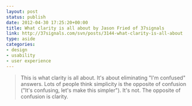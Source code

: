 ```yaml
---
layout: post
status: publish
date: 2012-04-30 17:25:20+00:00
title: What clarity is all about by Jason Fried of 37signals
link: http://37signals.com/svn/posts/3144-what-clarity-is-all-about
type: aside
categories:
- design
- usability
- user experience
---
```


> This is what clarity is all about. It's about eliminating "I'm confused" answers. Lots of people think simplicity is the opposite of confusion ("It's confusing, let's make this simpler"). It's not. The opposite of confusion is clarity.
